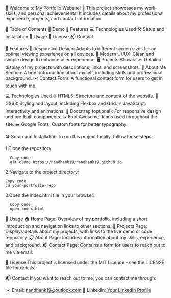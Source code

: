 🌟 Welcome to My Portfolio Website! 🌟
This project showcases my work, skills, and personal achievements. It includes details about my professional experience, projects, and contact information.

📑 Table of Contents
🚀 Demo
🔧 Features
💻 Technologies Used
🛠️ Setup and Installation
📜 Usage
📜 License
📬 Contact

🔧 Features
📱 Responsive Design: Adapts to different screen sizes for an optimal viewing experience on all devices.
🎨 Modern UI/UX: Clean and simple design to enhance user experience.
🖥️ Projects Showcase: Detailed display of my projects with descriptions, links, and screenshots.
👤 About Me Section: A brief introduction about myself, including skills and professional background.
✉️ Contact Form: A functional contact form for users to get in touch with me.


💻 Technologies Used
🌐 HTML5: Structure and content of the website.
🎨 CSS3: Styling and layout, including Flexbox and Grid.
⚡ JavaScript: Interactivity and animations.
📱 Bootstrap (optional): For responsive design and pre-built components.
🔍 Font Awesome: Icons used throughout the site.
✒️ Google Fonts: Custom fonts for better typography.

🛠️ Setup and Installation
To run this project locally, follow these steps:

  1.Clone the repository:
  
      Copy code
      git clone https://nandhank19/nandhank19.github.io

  2.Navigate to the project directory:

    Copy code
    cd your-portfolio-repo
3.Open the index.html file in your browser:

      Copy code
      open index.html

📜 Usage
🏠 Home Page: Overview of my portfolio, including a short introduction and navigation links to other sections.
💼 Projects Page: Displays details about my projects, with links to the live demo or code repository.
📋 About Page: Includes information about my skills, experience, and background.
📬 Contact Page: Contains a form for users to reach out to me via email.


📜 License
This project is licensed under the MIT License – see the LICENSE file for details.

📬 Contact
If you want to reach out to me, you can contact me through:

✉️ Email: nandhank19@outlook.com
🔗 LinkedIn:[ Your LinkedIn Profile](https://www.linkedin.com/in/nandhan-k-7bb43a260)
